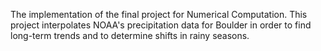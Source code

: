The implementation of the final project for Numerical Computation. This project interpolates NOAA's precipitation data for Boulder in order to find long-term trends and to determine shifts in rainy seasons.
